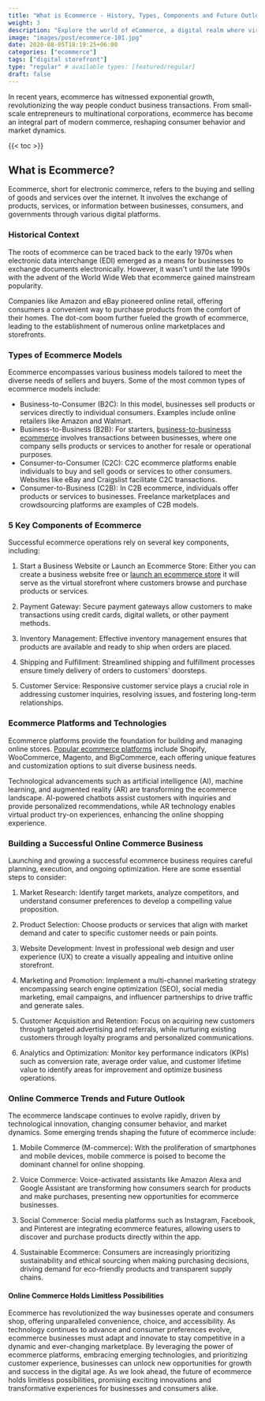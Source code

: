 ```yaml
---
title: "What is Ecommerce - History, Types, Components and Future Outlook"
weight: 3
description: "Explore the world of eCommerce, a digital realm where virtual markets redefine commerce. Uncover digital storefronts, transactions, and the dynamic landscape of modern business."
image: "images/post/ecommerce-101.jpg"
date: 2020-08-05T18:19:25+06:00
categories: ["ecommerce"]
tags: ["digital storefront"]
type: "regular" # available types: [featured/regular]
draft: false
---
```


In recent years, ecommerce has witnessed exponential growth, revolutionizing the way people conduct business transactions. From small-scale entrepreneurs to multinational corporations, ecommerce has become an integral part of modern commerce, reshaping consumer behavior and market dynamics.

{{< toc >}}

## What is Ecommerce?

Ecommerce, short for electronic commerce, refers to the buying and selling of goods and services over the internet. It involves the exchange of products, services, or information between businesses, consumers, and governments through various digital platforms.

### Historical Context

The roots of ecommerce can be traced back to the early 1970s when electronic data interchange (EDI) emerged as a means for businesses to exchange documents electronically. However, it wasn't until the late 1990s with the advent of the World Wide Web that ecommerce gained mainstream popularity.

Companies like Amazon and eBay pioneered online retail, offering consumers a convenient way to purchase products from the comfort of their homes. The dot-com boom further fueled the growth of ecommerce, leading to the establishment of numerous online marketplaces and storefronts.

### Types of Ecommerce Models

Ecommerce encompasses various business models tailored to meet the diverse needs of sellers and buyers. Some of the most common types of ecommerce models include:

- Business-to-Consumer (B2C): In this model, businesses sell products or services directly to individual consumers. Examples include online retailers like Amazon and Walmart.
- Business-to-Business (B2B): For starters, [business-to-businesss ecommerce](/blog/b2b-ecommerce) involves transactions between businesses, where one company sells products or services to another for resale or operational purposes.
- Consumer-to-Consumer (C2C): C2C ecommerce platforms enable individuals to buy and sell goods or services to other consumers. Websites like eBay and Craigslist facilitate C2C transactions.
- Consumer-to-Business (C2B): In C2B ecommerce, individuals offer products or services to businesses. Freelance marketplaces and crowdsourcing platforms are examples of C2B models.
    
### 5 Key Components of Ecommerce

Successful ecommerce operations rely on several key components, including:

1. Start a Business Website or Launch an Ecommerce Store: Either you can create a business website free or [launch an ecommerce store](/blog/launch-an-ecommerce-store) it will serve as the virtual storefront where customers browse and purchase products or services.
    
2. Payment Gateway: Secure payment gateways allow customers to make transactions using credit cards, digital wallets, or other payment methods.
    
3. Inventory Management: Effective inventory management ensures that products are available and ready to ship when orders are placed.
    
4. Shipping and Fulfillment: Streamlined shipping and fulfillment processes ensure timely delivery of orders to customers' doorsteps.
    
5. Customer Service: Responsive customer service plays a crucial role in addressing customer inquiries, resolving issues, and fostering long-term relationships.
    
### Ecommerce Platforms and Technologies

Ecommerce platforms provide the foundation for building and managing online stores. [Popular ecommerce platforms](/blog/best-ecommerce-platforms) include Shopify, WooCommerce, Magento, and BigCommerce, each offering unique features and customization options to suit diverse business needs.

Technological advancements such as artificial intelligence (AI), machine learning, and augmented reality (AR) are transforming the ecommerce landscape. AI-powered chatbots assist customers with inquiries and provide personalized recommendations, while AR technology enables virtual product try-on experiences, enhancing the online shopping experience.

### Building a Successful Online Commerce Business

Launching and growing a successful ecommerce business requires careful planning, execution, and ongoing optimization. Here are some essential steps to consider:

1. Market Research: Identify target markets, analyze competitors, and understand consumer preferences to develop a compelling value proposition.
    
2. Product Selection: Choose products or services that align with market demand and cater to specific customer needs or pain points.
    
3. Website Development: Invest in professional web design and user experience (UX) to create a visually appealing and intuitive online storefront.
    
4. Marketing and Promotion: Implement a multi-channel marketing strategy encompassing search engine optimization (SEO), social media marketing, email campaigns, and influencer partnerships to drive traffic and generate sales.
    
5. Customer Acquisition and Retention: Focus on acquiring new customers through targeted advertising and referrals, while nurturing existing customers through loyalty programs and personalized communications.
    
6. Analytics and Optimization: Monitor key performance indicators (KPIs) such as conversion rate, average order value, and customer lifetime value to identify areas for improvement and optimize business operations.

### Online Commerce Trends and Future Outlook

The ecommerce landscape continues to evolve rapidly, driven by technological innovation, changing consumer behavior, and market dynamics. Some emerging trends shaping the future of ecommerce include:

1. Mobile Commerce (M-commerce): With the proliferation of smartphones and mobile devices, mobile commerce is poised to become the dominant channel for online shopping.
    
2. Voice Commerce: Voice-activated assistants like Amazon Alexa and Google Assistant are transforming how consumers search for products and make purchases, presenting new opportunities for ecommerce businesses.
    
3. Social Commerce: Social media platforms such as Instagram, Facebook, and Pinterest are integrating ecommerce features, allowing users to discover and purchase products directly within the app.
    
4. Sustainable Ecommerce: Consumers are increasingly prioritizing sustainability and ethical sourcing when making purchasing decisions, driving demand for eco-friendly products and transparent supply chains.

#### Online Commerce Holds Limitless Possibilities

Ecommerce has revolutionized the way businesses operate and consumers shop, offering unparalleled convenience, choice, and accessibility. As technology continues to advance and consumer preferences evolve, ecommerce businesses must adapt and innovate to stay competitive in a dynamic and ever-changing marketplace. By leveraging the power of ecommerce platforms, embracing emerging technologies, and prioritizing customer experience, businesses can unlock new opportunities for growth and success in the digital age. As we look ahead, the future of ecommerce holds limitless possibilities, promising exciting innovations and transformative experiences for businesses and consumers alike.

